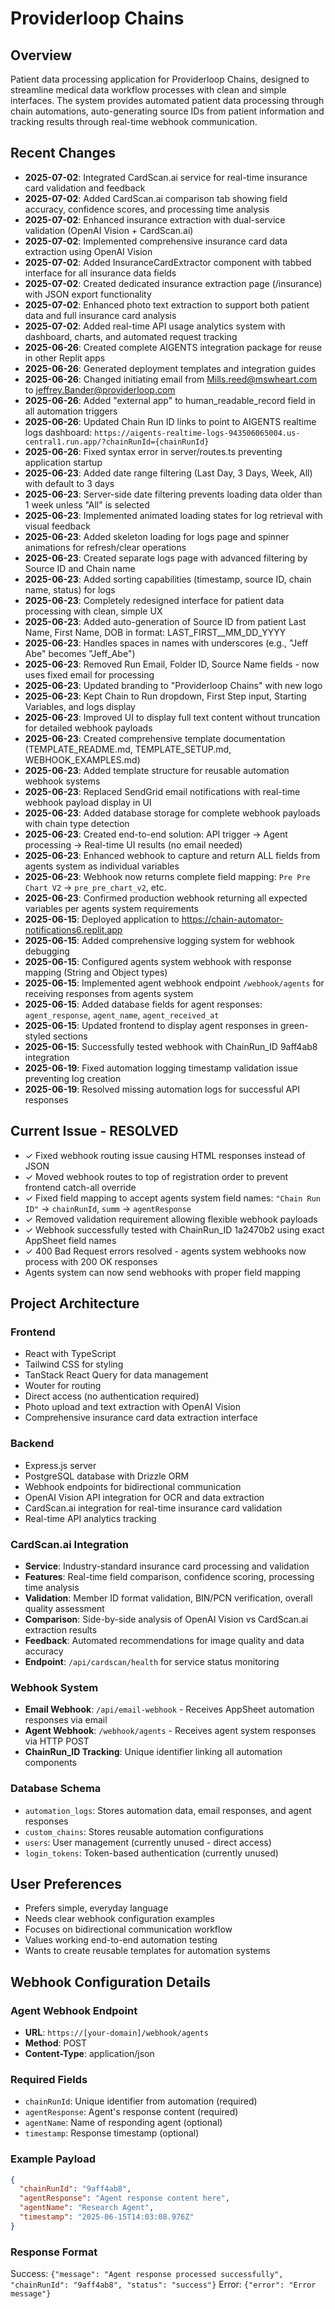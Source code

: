 # Providerloop Chains

## Overview
Patient data processing application for Providerloop Chains, designed to streamline medical data workflow processes with clean and simple interfaces. The system provides automated patient data processing through chain automations, auto-generating source IDs from patient information and tracking results through real-time webhook communication.

## Recent Changes
- **2025-07-02**: Integrated CardScan.ai service for real-time insurance card validation and feedback
- **2025-07-02**: Added CardScan.ai comparison tab showing field accuracy, confidence scores, and processing time analysis
- **2025-07-02**: Enhanced insurance extraction with dual-service validation (OpenAI Vision + CardScan.ai)
- **2025-07-02**: Implemented comprehensive insurance card data extraction using OpenAI Vision
- **2025-07-02**: Added InsuranceCardExtractor component with tabbed interface for all insurance data fields
- **2025-07-02**: Created dedicated insurance extraction page (/insurance) with JSON export functionality
- **2025-07-02**: Enhanced photo text extraction to support both patient data and full insurance card analysis
- **2025-07-02**: Added real-time API usage analytics system with dashboard, charts, and automated request tracking
- **2025-06-26**: Created complete AIGENTS integration package for reuse in other Replit apps
- **2025-06-26**: Generated deployment templates and integration guides
- **2025-06-26**: Changed initiating email from Mills.reed@mswheart.com to jeffrey.Bander@providerloop.com
- **2025-06-26**: Added "external app" to human_readable_record field in all automation triggers
- **2025-06-26**: Updated Chain Run ID links to point to AIGENTS realtime logs dashboard: `https://aigents-realtime-logs-943506065004.us-central1.run.app/?chainRunId={chainRunId}`
- **2025-06-26**: Fixed syntax error in server/routes.ts preventing application startup
- **2025-06-23**: Added date range filtering (Last Day, 3 Days, Week, All) with default to 3 days
- **2025-06-23**: Server-side date filtering prevents loading data older than 1 week unless "All" is selected
- **2025-06-23**: Implemented animated loading states for log retrieval with visual feedback
- **2025-06-23**: Added skeleton loading for logs page and spinner animations for refresh/clear operations
- **2025-06-23**: Created separate logs page with advanced filtering by Source ID and Chain name
- **2025-06-23**: Added sorting capabilities (timestamp, source ID, chain name, status) for logs
- **2025-06-23**: Completely redesigned interface for patient data processing with clean, simple UX
- **2025-06-23**: Added auto-generation of Source ID from patient Last Name, First Name, DOB in format: LAST_FIRST__MM_DD_YYYY
- **2025-06-23**: Handles spaces in names with underscores (e.g., "Jeff Abe" becomes "Jeff_Abe")
- **2025-06-23**: Removed Run Email, Folder ID, Source Name fields - now uses fixed email for processing
- **2025-06-23**: Updated branding to "Providerloop Chains" with new logo
- **2025-06-23**: Kept Chain to Run dropdown, First Step input, Starting Variables, and logs display
- **2025-06-23**: Improved UI to display full text content without truncation for detailed webhook payloads
- **2025-06-23**: Created comprehensive template documentation (TEMPLATE_README.md, TEMPLATE_SETUP.md, WEBHOOK_EXAMPLES.md)
- **2025-06-23**: Added template structure for reusable automation webhook systems
- **2025-06-23**: Replaced SendGrid email notifications with real-time webhook payload display in UI
- **2025-06-23**: Added database storage for complete webhook payloads with chain type detection
- **2025-06-23**: Created end-to-end solution: API trigger → Agent processing → Real-time UI results (no email needed)
- **2025-06-23**: Enhanced webhook to capture and return ALL fields from agents system as individual variables
- **2025-06-23**: Webhook now returns complete field mapping: `Pre Pre Chart V2` → `pre_pre_chart_v2`, etc.
- **2025-06-23**: Confirmed production webhook returning all expected variables per agents system requirements
- **2025-06-15**: Deployed application to https://chain-automator-notifications6.replit.app
- **2025-06-15**: Added comprehensive logging system for webhook debugging
- **2025-06-15**: Configured agents system webhook with response mapping (String and Object types)
- **2025-06-15**: Implemented agent webhook endpoint `/webhook/agents` for receiving responses from agents system
- **2025-06-15**: Added database fields for agent responses: `agent_response`, `agent_name`, `agent_received_at`
- **2025-06-15**: Updated frontend to display agent responses in green-styled sections
- **2025-06-15**: Successfully tested webhook with ChainRun_ID 9aff4ab8 integration
- **2025-06-19**: Fixed automation logging timestamp validation issue preventing log creation
- **2025-06-19**: Resolved missing automation logs for successful API responses

## Current Issue - RESOLVED
- ✓ Fixed webhook routing issue causing HTML responses instead of JSON
- ✓ Moved webhook routes to top of registration order to prevent frontend catch-all override
- ✓ Fixed field mapping to accept agents system field names: `"Chain Run ID"` → `chainRunId`, `summ` → `agentResponse`
- ✓ Removed validation requirement allowing flexible webhook payloads
- ✓ Webhook successfully tested with ChainRun_ID 1a2470b2 using exact AppSheet field names
- ✓ 400 Bad Request errors resolved - agents system webhooks now process with 200 OK responses
- Agents system can now send webhooks with proper field mapping

## Project Architecture

### Frontend
- React with TypeScript
- Tailwind CSS for styling
- TanStack React Query for data management
- Wouter for routing
- Direct access (no authentication required)
- Photo upload and text extraction with OpenAI Vision
- Comprehensive insurance card data extraction interface

### Backend
- Express.js server
- PostgreSQL database with Drizzle ORM
- Webhook endpoints for bidirectional communication
- OpenAI Vision API integration for OCR and data extraction
- CardScan.ai integration for real-time insurance card validation
- Real-time API analytics tracking

### CardScan.ai Integration
- **Service**: Industry-standard insurance card processing and validation
- **Features**: Real-time field comparison, confidence scoring, processing time analysis
- **Validation**: Member ID format validation, BIN/PCN verification, overall quality assessment
- **Comparison**: Side-by-side analysis of OpenAI Vision vs CardScan.ai extraction results
- **Feedback**: Automated recommendations for image quality and data accuracy
- **Endpoint**: `/api/cardscan/health` for service status monitoring

### Webhook System
- **Email Webhook**: `/api/email-webhook` - Receives AppSheet automation responses via email
- **Agent Webhook**: `/webhook/agents` - Receives agent system responses via HTTP POST
- **ChainRun_ID Tracking**: Unique identifier linking all automation components

### Database Schema
- `automation_logs`: Stores automation data, email responses, and agent responses
- `custom_chains`: Stores reusable automation configurations
- `users`: User management (currently unused - direct access)
- `login_tokens`: Token-based authentication (currently unused)

## User Preferences
- Prefers simple, everyday language
- Needs clear webhook configuration examples
- Focuses on bidirectional communication workflow
- Values working end-to-end automation testing
- Wants to create reusable templates for automation systems

## Webhook Configuration Details

### Agent Webhook Endpoint
- **URL**: `https://[your-domain]/webhook/agents`
- **Method**: POST
- **Content-Type**: application/json

### Required Fields
- `chainRunId`: Unique identifier from automation (required)
- `agentResponse`: Agent's response content (required)
- `agentName`: Name of responding agent (optional)
- `timestamp`: Response timestamp (optional)

### Example Payload
```json
{
  "chainRunId": "9aff4ab8",
  "agentResponse": "Agent response content here",
  "agentName": "Research Agent",
  "timestamp": "2025-06-15T14:03:08.976Z"
}
```

### Response Format
Success: `{"message": "Agent response processed successfully", "chainRunId": "9aff4ab8", "status": "success"}`
Error: `{"error": "Error message"}`